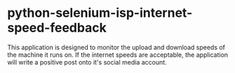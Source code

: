 # python-selenium-isp-internet-speed-feedback

This application is designed to monitor the upload and download speeds of the machine it runs on.  If the internet speeds are acceptable, the application will write a positive post onto it's social media account.
